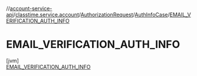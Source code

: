 //[account-service-api](../../../../../index.md)/[classtime.service.account](../../../index.md)/[AuthorizationRequest](../../index.md)/[AuthInfoCase](../index.md)/[EMAIL_VERIFICATION_AUTH_INFO](index.md)

# EMAIL_VERIFICATION_AUTH_INFO

[jvm]\
[EMAIL_VERIFICATION_AUTH_INFO](index.md)
